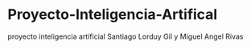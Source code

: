 # Proyecto-Inteligencia-Artifical
proyecto inteligencia artificial Santiago Lorduy Gil y Miguel Angel Rivas
